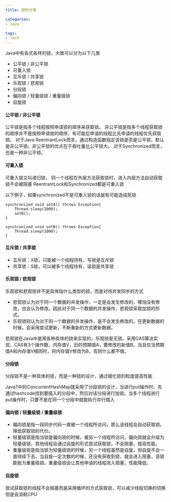 ```yaml
---
title: 锁的分类

categories: 
- Java

tags:
- lock
---
```

Java中有各式各样的锁，大致可以分为以下几类

-  公平锁 / 非公平锁
-  可重入锁
-  互斥锁 / 共享锁
-  乐观锁 / 悲观锁
-  分段锁
-  偏向锁 / 轻量级锁 / 重量级锁
-  自旋锁

<!--more-->

#### 公平锁 / 非公平锁
公平锁是指多个线程按照申请锁的顺序来获取锁。 非公平锁是指多个线程获取锁的顺序并不是按照申请锁的顺序，有可能后申请的线程比先申请的线程优先获取锁。 对于Java ReentrantLock而言，通过构造函数指定该锁是否是公平锁，默认是非公平锁。非公平锁的优点在于吞吐量比公平锁大。 对于Synchronized而言，也是一种非公平锁。

#### 可重入锁
可重入锁又叫递归锁， 同一个线程在外层方法获取锁时，进入内层方法自动获取锁不会被阻塞
ReentrantLock和Synchronized都是可重入锁

以下例子，如果synchronized不是可重入锁的话就有可能造成死锁
```
synchronized void setA() throws Exception{
    Thread.sleep(1000);
    setB();
}

synchronized void setB() throws Exception{
    Thread.sleep(1000);
}
```

#### 互斥锁 / 共享锁

- 互斥锁：X锁，只能被一个线程持有，写锁是互斥锁
- 共享锁：S锁，可以被多个线程持有，读锁是共享锁

#### 乐观锁 / 悲观锁
乐观锁和悲观锁并不是具体指什么类型的锁，而是对待并发同步的方式

- 悲观锁认为对于同一个数据的并发操作，一定是会发生修改的，哪怕没有修改，也会认为修改。因此对于同一个数据的并发操作，悲观锁采取加锁的形式。
- 乐观锁则认为对于同一个数据的并发操作，是不会发生修改的。在更新数据的时候，会采用尝试更新，不断重新的方式更新数据。

悲观锁在Java中是用各种具体的锁来实现的，乐观锁是无锁，采用CAS算法实现，CAS有3个操作数，内存值V，旧的预期值A，要修改的新值B。当且仅当预期值A和内存值V相同时，将内存值V修改为B，否则什么都不做。

#### 分段锁
分段锁不是一种具体的锁，而是一种锁的设计，通过细化锁的粒度提高性能

Java7中的ConcurrentHashMap就采用了分段锁的设计，当进行put操作时，先通过hashcode找到要插入的分段中，然后对该分段进行加锁。当多个线程进行put操作时，只要不是在同一个分段中就能执行并行插入

#### 偏向锁 / 轻量级锁 / 重量级锁
- 偏向锁是指一段同步代码一直被一个线程所访问，那么该线程会自动获取锁。降低获取锁的代价。
- 轻量级锁是指当锁是偏向锁的时候，被另一个线程所访问，偏向锁就会升级为轻量级锁，其他线程会通过自旋的形式尝试获取锁，不会阻塞，提高性能。
- 重量级锁是指当锁为轻量级锁的时候，另一个线程虽然是自旋，但自旋不会一直持续下去，当自旋一定次数的时候，还没有获取到锁，就会进入阻塞，该锁膨胀为重量级锁。重量级锁会让其他申请的线程进入阻塞，性能降低。

#### 自旋锁
尝试获取锁的线程不会阻塞而是采用循环的方式获取锁，可以减少线程切换的切换但是会消耗CPU